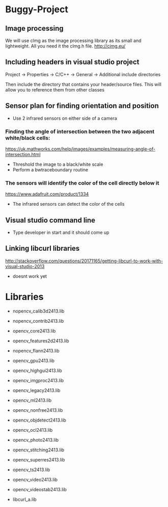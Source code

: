 # Buggy-Project

## Image processing
We will use clmg as the image processing library as its small and lightweight. All you need it the clmg.h file.
http://cimg.eu/

## Including headers in visual studio project
Project -> Properties -> C/C++ -> General -> Additional include directories

Then include the directory that contains your header/source files. This will allow you to reference them from other classes

## Sensor plan for finding orientation and position
- Use 2 infrared sensors on either side of a camera

### Finding the angle of intersection between the two adjacent white/black cells:
https://uk.mathworks.com/help/images/examples/measuring-angle-of-intersection.html
- Threshold the image to a black/white scale
- Perform a bwtraceboundary routine

### The sensors will identify the color of the cell directly below it
https://www.adafruit.com/product/1334
- The infrared sensors can detect the color of the cells


## Visual studio command line
- Type developer in start and it should come up

## Linking libcurl libraries
http://stackoverflow.com/questions/20171165/getting-libcurl-to-work-with-visual-studio-2013
- doesnt work yet


# Libraries
- nopencv_calib3d2413.lib
- nopencv_contrib2413.lib
- opencv_core2413.lib
- opencv_features2d2413.lib
- nopencv_flann2413.lib
- opencv_gpu2413.lib
- opencv_highgui2413.lib
- opencv_imgproc2413.lib
- opencv_legacy2413.lib
- opencv_ml2413.lib
- opencv_nonfree2413.lib
- opencv_objdetect2413.lib
- opencv_ocl2413.lib
- opencv_photo2413.lib
- opencv_stitching2413.lib
- opencv_superres2413.lib
- opencv_ts2413.lib
- opencv_video2413.lib
- opencv_videostab2413.lib

- libcurl_a.lib
